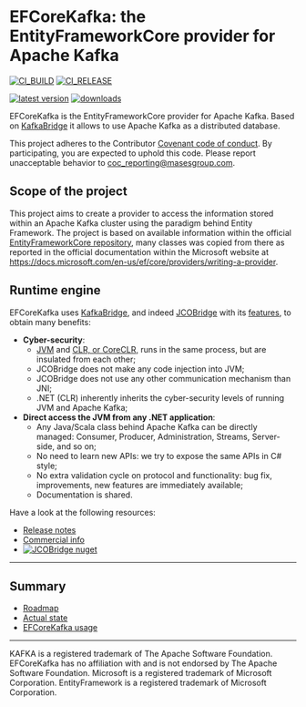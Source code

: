 # EFCoreKafka: the EntityFrameworkCore provider for Apache Kafka

[![CI_BUILD](https://github.com/masesgroup/EFCoreKafka/actions/workflows/build.yaml/badge.svg)](https://github.com/masesgroup/EFCoreKafka/actions/workflows/build.yaml) [![CI_RELEASE](https://github.com/masesgroup/EFCoreKafka/actions/workflows/release.yaml/badge.svg)](https://github.com/masesgroup/EFCoreKafka/actions/workflows/release.yaml) 

[![latest version](https://img.shields.io/nuget/v/MASES.EntityFrameworkCore.Kafka)](https://www.nuget.org/packages/MASES.EntityFrameworkCore.Kafka) [![downloads](https://img.shields.io/nuget/dt/MASES.EntityFrameworkCore.Kafka)](https://www.nuget.org/packages/MASES.EntityFrameworkCore.Kafka)

EFCoreKafka is the EntityFrameworkCore provider for Apache Kafka.
Based on [KafkaBridge](https://github.com/masesgroup/KafkaBridge) it allows to use Apache Kafka as a distributed database.

This project adheres to the Contributor [Covenant code of conduct](CODE_OF_CONDUCT.md). By participating, you are expected to uphold this code. Please report unacceptable behavior to coc_reporting@masesgroup.com.

## Scope of the project

This project aims to create a provider to access the information stored within an Apache Kafka cluster using the paradigm behind Entity Framework.
The project is based on available information within the official [EntityFrameworkCore repository](https://github.com/dotnet/efcore), many classes was copied from there as reported in the official documentation within the Microsoft website at https://docs.microsoft.com/en-us/ef/core/providers/writing-a-provider.

## Runtime engine

EFCoreKafka uses [KafkaBridge](https://github.com/masesgroup/KafkaBridge), and indeed [JCOBridge](https://www.jcobridge.com) with its [features](https://www.jcobridge.com/features/), to obtain many benefits:
* **Cyber-security**:
  * [JVM](https://en.wikipedia.org/wiki/Java_virtual_machine) and [CLR, or CoreCLR,](https://en.wikipedia.org/wiki/Common_Language_Runtime) runs in the same process, but are insulated from each other;
  * JCOBridge does not make any code injection into JVM;
  * JCOBridge does not use any other communication mechanism than JNI;
  * .NET (CLR) inherently inherits the cyber-security levels of running JVM and Apache Kafka; 
* **Direct access the JVM from any .NET application**: 
  * Any Java/Scala class behind Apache Kafka can be directly managed: Consumer, Producer, Administration, Streams, Server-side, and so on;
  * No need to learn new APIs: we try to expose the same APIs in C# style;
  * No extra validation cycle on protocol and functionality: bug fix, improvements, new features are immediately available;
  * Documentation is shared.

Have a look at the following resources:
- [Release notes](https://www.jcobridge.com/release-notes/)
- [Commercial info](https://www.jcobridge.com/pricing/)
- [![JCOBridge nuget](https://img.shields.io/nuget/v/MASES.JCOBridge)](https://www.nuget.org/packages/MASES.JCOBridge)

---
## Summary

* [Roadmap](src/Documentation/articles/roadmap.md)
* [Actual state](src/Documentation/articles/actualstate.md)
* [EFCoreKafka usage](src/Documentation/articles/usage.md)

---

KAFKA is a registered trademark of The Apache Software Foundation. EFCoreKafka has no affiliation with and is not endorsed by The Apache Software Foundation.
Microsoft is a registered trademark of Microsoft Corporation.
EntityFramework is a registered trademark of Microsoft Corporation.
